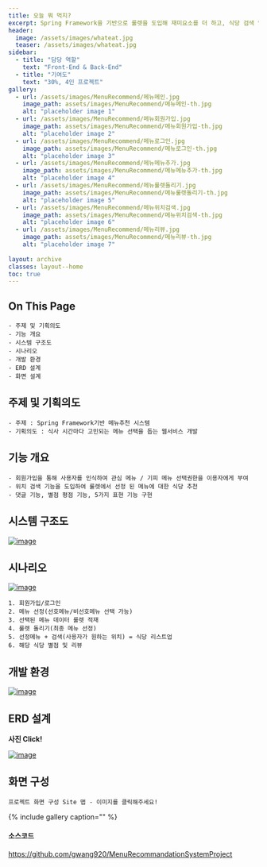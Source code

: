 ```yaml
---
title: 오늘 뭐 먹지?
excerpt: Spring Framework을 기반으로 룰렛을 도입해 재미요소를 더 하고, 식당 검색 및 평점/리뷰 기능을 도입해 식당을 추천해주는 웹 서비스
header:
  image: /assets/images/whateat.jpg
  teaser: /assets/images/whateat.jpg
sidebar:
  - title: "담당 역할"
    text: "Front-End & Back-End"
  - title: "기여도"
    text: "30%, 4인 프로젝트"
gallery:
  - url: /assets/images/MenuRecommend/메뉴메인.jpg
    image_path: assets/images/MenuRecommend/메뉴메인-th.jpg
    alt: "placeholder image 1"
  - url: /assets/images/MenuRecommend/메뉴회원가입.jpg
    image_path: assets/images/MenuRecommend/메뉴회원가입-th.jpg
    alt: "placeholder image 2"
  - url: /assets/images/MenuRecommend/메뉴로그인.jpg
    image_path: assets/images/MenuRecommend/메뉴로그인-th.jpg
    alt: "placeholder image 3"
  - url: /assets/images/MenuRecommend/메뉴메뉴추가.jpg
    image_path: assets/images/MenuRecommend/메뉴메뉴추가-th.jpg
    alt: "placeholder image 4"
  - url: /assets/images/MenuRecommend/메뉴룰렛돌리기.jpg
    image_path: assets/images/MenuRecommend/메뉴룰렛돌리기-th.jpg
    alt: "placeholder image 5"
  - url: /assets/images/MenuRecommend/메뉴위치검색.jpg
    image_path: assets/images/MenuRecommend/메뉴위치검색-th.jpg
    alt: "placeholder image 6"
  - url: /assets/images/MenuRecommend/메뉴리뷰.jpg
    image_path: assets/images/MenuRecommend/메뉴리뷰-th.jpg
    alt: "placeholder image 7"
  
layout: archive
classes: layout--home
toc: true
---
```




## On This Page

```
- 주제 및 기획의도
- 기능 개요
- 시스템 구조도
- 시나리오
- 개발 환경
- ERD 설계
- 화면 설계
```





## 주제 및 기획의도

```
- 주제 : Spring Framework기반 메뉴추천 시스템
- 기획의도 : 식사 시간마다 고민되는 메뉴 선택을 돕는 웹서비스 개발
```





## 기능 개요

```
- 회원가입을 통해 사용자를 인식하여 관심 메뉴 / 기피 메뉴 선택권한을 이용자에게 부여
- 위치 검색 기능을 도입하여 룰렛에서 선정 된 메뉴에 대한 식당 추천
- 댓글 기능, 별점 평점 기능, 5가지 표현 기능 구현
```





## 시스템 구조도

[![image](https://user-images.githubusercontent.com/49560745/101629531-d9ca8180-3a64-11eb-9787-5cfe40075abd.png)](https://user-images.githubusercontent.com/49560745/101629531-d9ca8180-3a64-11eb-9787-5cfe40075abd.png)

## 시나리오

[![image](https://user-images.githubusercontent.com/49560745/103353804-2695fb00-4aed-11eb-96d0-2a4d57851d67.png)](https://user-images.githubusercontent.com/49560745/103353804-2695fb00-4aed-11eb-96d0-2a4d57851d67.png)

```
1. 회원가입/로그인
2. 메뉴 선정(선호메뉴/비선호메뉴 선택 가능)
3. 선택된 메뉴 데이터 룰렛 적재
4. 룰렛 돌리기(최종 메뉴 선정)
5. 선정메뉴 + 검색(사용자가 원하는 위치) = 식당 리스트업
6. 해당 식당 별점 및 리뷰
```





## 개발 환경

[![image](https://user-images.githubusercontent.com/49560745/101629583-efd84200-3a64-11eb-9793-8a3312ee1664.png)](https://user-images.githubusercontent.com/49560745/101629583-efd84200-3a64-11eb-9793-8a3312ee1664.png)



## ERD 설계

**사진 Click!**

[![image](https://user-images.githubusercontent.com/49560745/101631109-2dd66580-3a67-11eb-8ee2-5a6c955b6d58.png)](https://user-images.githubusercontent.com/49560745/101631109-2dd66580-3a67-11eb-8ee2-5a6c955b6d58.png)

## 화면 구성



```
프로젝트 화면 구성 Site 맵 - 이미지를 클릭해주세요!
```

{% include gallery caption="" %}

#### 소스코드

https://github.com/gwang920/MenuRecommandationSystemProject
